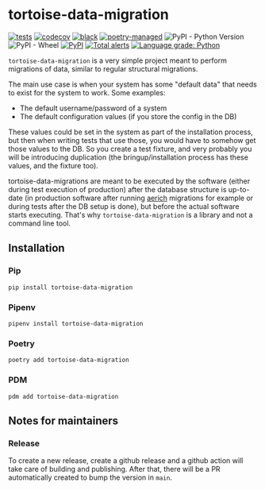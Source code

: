 # tortoise-data-migration

[![tests](https://github.com/Ekumen-OS/tortoise-data-migration/actions/workflows/tests.yaml/badge.svg)](https://github.com/Ekumen-OS/tortoise-data-migration/actions/workflows/tests.yaml)
[![codecov](https://codecov.io/gh/Ekumen-OS/tortoise-data-migration/branch/main/graph/badge.svg?token=P92AYYHAR1)](https://codecov.io/gh/Ekumen-OS/tortoise-data-migration)
[![black](https://img.shields.io/badge/code%20style-black-000000.svg)](https://github.com/psf/black)
[![poetry-managed](https://img.shields.io/badge/poetry-managed-blueviolet)](https://python-poetry.org)
![PyPI - Python Version](https://img.shields.io/pypi/pyversions/tortoise-data-migration)
![PyPI - Wheel](https://img.shields.io/pypi/wheel/tortoise-data-migration)
[![PyPI](https://img.shields.io/pypi/v/tortoise-data-migration?logo=python)](https://pypi.org/project/tortoise-data-migration/)
[![Total alerts](https://img.shields.io/lgtm/alerts/g/Ekumen-OS/tortoise-data-migration.svg?logo=lgtm&logoWidth=18)](https://lgtm.com/projects/g/Ekumen-OS/tortoise-data-migration/alerts/)
[![Language grade: Python](https://img.shields.io/lgtm/grade/python/g/Ekumen-OS/tortoise-data-migration.svg?logo=lgtm&logoWidth=18)](https://lgtm.com/projects/g/Ekumen-OS/tortoise-data-migration/context:python)


`tortoise-data-migration` is a very simple project meant to perform migrations of data, similar to regular structural migrations.

The main use case is when your system has some "default data" that needs to exist for the system to work. Some examples:
 - The default username/password of a system
 - The default configuration values (if you store the config in the DB)

These values could be set in the system as part of the installation process, but then when writing tests that use those,
you would have to somehow get those values to the DB. So you create a test fixture, and very probably you will be
introducing duplication (the bringup/installation process has these values, and the fixture too).

tortoise-data-migrations are meant to be executed by the software (either during test execution of production) after the
database structure is up-to-date (in production software after running [aerich](https://github.com/tortoise/aerich) migrations for example
or during tests after the DB setup is done), but before the actual software starts executing. That's why
`tortoise-data-migration` is a library and not a command line tool.


## Installation

### Pip

`pip install tortoise-data-migration`

### Pipenv

`pipenv install tortoise-data-migration`

### Poetry

`poetry add tortoise-data-migration`

### PDM

`pdm add tortoise-data-migration`

## Notes for maintainers

### Release

To create a new release, create a github release and a github action will take care of building and publishing. After
that, there will be a PR automatically created to bump the version in `main`.
